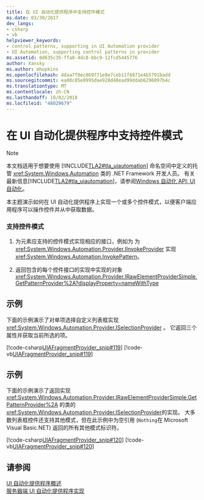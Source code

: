 ```yaml
---
title: 在 UI 自动化提供程序中支持控件模式
ms.date: 03/30/2017
dev_langs:
- csharp
- vb
helpviewer_keywords:
- control patterns, supporting in UI Automation provider
- UI Automation, supporting control patterns in provider
ms.assetid: 0d635c35-ffa8-4dc8-bbc9-12fcd5445776
author: Xansky
ms.author: mhopkins
ms.openlocfilehash: 4daa7f0ec869771e8e7ceb11f6871e4b5791badd
ms.sourcegitcommit: ea00c05e0995dae928d48ead99ddab6296097b4c
ms.translationtype: MT
ms.contentlocale: zh-CN
ms.lasthandoff: 10/02/2018
ms.locfileid: "48029679"
---
```

# <a name="support-control-patterns-in-a-ui-automation-provider"></a>在 UI 自动化提供程序中支持控件模式
> [!NOTE]
>  本文档适用于想要使用 [!INCLUDE[TLA2#tla_uiautomation](../../../includes/tla2sharptla-uiautomation-md.md)] 命名空间中定义的托管 <xref:System.Windows.Automation> 类的 .NET Framework 开发人员。 有关最新信息[!INCLUDE[TLA2#tla_uiautomation](../../../includes/tla2sharptla-uiautomation-md.md)]，请参阅[Windows 自动化 API: UI 自动化](https://go.microsoft.com/fwlink/?LinkID=156746)。  
  
 本主题演示如何在 UI 自动化提供程序上实现一个或多个控件模式，以便客户端应用程序可以操作控件并从中获取数据。  
  
### <a name="support-control-patterns"></a>支持控件模式  
  
1.  为元素应支持的控件模式实现相应的接口，例如为 为 <xref:System.Windows.Automation.Provider.IInvokeProvider> 实现 <xref:System.Windows.Automation.InvokePattern>。  
  
2.  返回包含的每个控件接口的实现中实现的对象 <xref:System.Windows.Automation.Provider.IRawElementProviderSimple.GetPatternProvider%2A?displayProperty=nameWithType>  
  
## <a name="example"></a>示例  
 下面的示例演示了对单项选择自定义列表框实现 <xref:System.Windows.Automation.Provider.ISelectionProvider> 。 它返回三个属性并获取当前所选的项。  
  
 [!code-csharp[UIAFragmentProvider_snip#119](../../../samples/snippets/csharp/VS_Snippets_Wpf/UIAFragmentProvider_snip/CSharp/ListPattern.cs#119)]
 [!code-vb[UIAFragmentProvider_snip#119](../../../samples/snippets/visualbasic/VS_Snippets_Wpf/UIAFragmentProvider_snip/VisualBasic/ListPattern.vb#119)]  
  
## <a name="example"></a>示例  
 下面的示例演示了返回实现 <xref:System.Windows.Automation.Provider.IRawElementProviderSimple.GetPatternProvider%2A> 的类的 <xref:System.Windows.Automation.Provider.ISelectionProvider>的实现。 大多数列表框控件还支持其他模式，但在此示例中为空引用 (`Nothing`在 Microsoft Visual Basic.NET) 返回的所有其他模式标识符。  
  
 [!code-csharp[UIAFragmentProvider_snip#120](../../../samples/snippets/csharp/VS_Snippets_Wpf/UIAFragmentProvider_snip/CSharp/ListFragment.cs#120)]
 [!code-vb[UIAFragmentProvider_snip#120](../../../samples/snippets/visualbasic/VS_Snippets_Wpf/UIAFragmentProvider_snip/VisualBasic/ListFragment.vb#120)]  
  
## <a name="see-also"></a>请参阅  
 [UI 自动化提供程序概述](../../../docs/framework/ui-automation/ui-automation-providers-overview.md)  
 [服务器端 UI 自动化提供程序实现](../../../docs/framework/ui-automation/server-side-ui-automation-provider-implementation.md)
